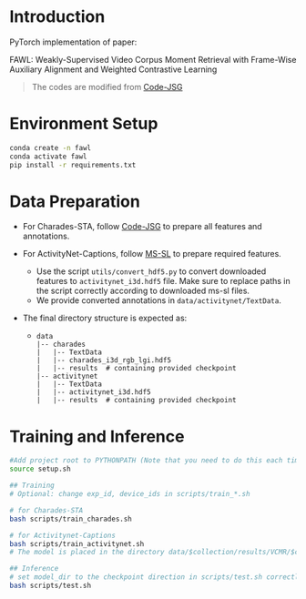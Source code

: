 # Introduction

PyTorch implementation of paper:

FAWL: Weakly-Supervised Video Corpus Moment Retrieval with Frame-Wise Auxiliary Alignment and Weighted Contrastive Learning

> The codes are modified from [Code-JSG](https://https://github.com/CFM-MSG/Code_JSG)


# Environment Setup

```bash
conda create -n fawl
conda activate fawl
pip install -r requirements.txt
```

# Data Preparation

* For Charades-STA, follow [Code-JSG](https://https://github.com/CFM-MSG/Code_JSG) to prepare all features and annotations.
* For ActivityNet-Captions, follow [MS-SL](https://github.com/HuiGuanLab/ms-sl) to prepare required features. 
  * Use the script `utils/convert_hdf5.py` to convert downloaded features to `activitynet_i3d.hdf5` file. Make sure to replace paths in the script correctly according to downloaded ms-sl files.
  * We provide converted annotations in `data/activitynet/TextData`.

* The final directory structure is expected as:

  * ```
    data
    |-- charades
    |   |-- TextData
    |   |-- charades_i3d_rgb_lgi.hdf5
    |   |-- results  # containing provided checkpoint
    |-- activitynet
    |   |-- TextData
    |   |-- activitynet_i3d.hdf5
    |   |-- results  # containing provided checkpoint
    ```



# Training and Inference

```bash
#Add project root to PYTHONPATH (Note that you need to do this each time you start a new session.)
source setup.sh

## Training
# Optional: change exp_id, device_ids in scripts/train_*.sh

# for Charades-STA
bash scripts/train_charades.sh

# for Activitynet-Captions
bash scripts/train_activitynet.sh
# The model is placed in the directory data/$collection/results/VCMR/$ckpt_name after training

## Inference
# set model_dir to the checkpoint direction in scripts/test.sh correctly
bash scripts/test.sh
```

